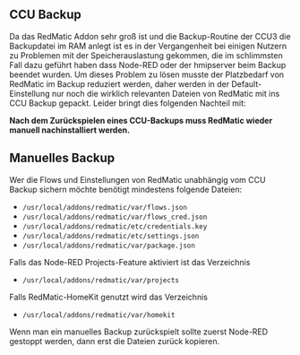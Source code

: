 ## CCU Backup

Da das RedMatic Addon sehr groß ist und die Backup-Routine der CCU3 die Backupdatei im RAM anlegt ist es in der Vergangenheit bei einigen Nutzern zu Problemen mit der Speicherauslastung gekommen, die im schlimmsten Fall dazu geführt haben dass Node-RED oder der hmipserver beim Backup beendet wurden. Um dieses Problem zu lösen musste der Platzbedarf von RedMatic im Backup reduziert werden, daher werden in der Default-Einstellung nur noch die wirklich relevanten Dateien von RedMatic mit ins CCU Backup gepackt. Leider bringt dies folgenden Nachteil mit:

**Nach dem Zurückspielen eines CCU-Backups muss RedMatic wieder manuell nachinstalliert werden.** 

## Manuelles Backup

Wer die Flows und Einstellungen von RedMatic unabhängig vom CCU Backup sichern möchte benötigt mindestens folgende Dateien:

* `/usr/local/addons/redmatic/var/flows.json`
* `/usr/local/addons/redmatic/var/flows_cred.json`
* `/usr/local/addons/redmatic/etc/credentials.key`
* `/usr/local/addons/redmatic/etc/settings.json`
* `/usr/local/addons/redmatic/var/package.json`

Falls das Node-RED Projects-Feature aktiviert ist das Verzeichnis
* `/usr/local/addons/redmatic/var/projects`

Falls RedMatic-HomeKit genutzt wird das Verzeichnis
* `/usr/local/addons/redmatic/var/homekit`

Wenn man ein manuelles Backup zurückspielt sollte zuerst Node-RED gestoppt werden, dann erst die Dateien zurück kopieren. 